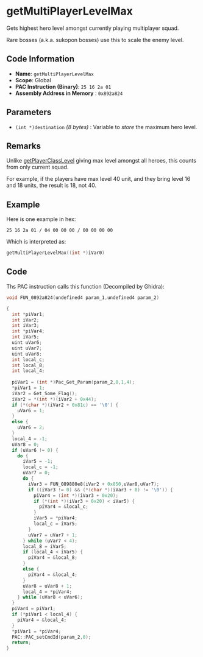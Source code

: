 # getMultiPlayerLevelMax

Gets highest hero level amongst currently playing multiplayer squad.

Rare bosses (a.k.a. sukopon bosses) use this to scale the enemy level.

## Code Information

- **Name**: `getMultiPlayerLevelMax`
- **Scope**: Global
- **PAC Instruction (Binary)**: `25 16 2a 01`
- **Assembly Address in Memory** : `0x892a824`

## Parameters

- `(int *)destination` *(8 bytes)* : Variable to *store* the maximum hero level.

## Remarks

Unlike [getPlayerClassLevel](./getplayerclasslevel.md) giving max level amongst all heroes, this counts from only current squad.

For example, if the players have max level 40 unit, and they bring level 16 and 18 units, the result is 18, not 40.

## Example

Here is one example in hex:

```25 16 2a 01 / 04 00 00 00 / 00 00 00 00```

Which is interpreted as:

```c
getMultiPlayerLevelMax((int *)iVar0)
```

## Code

Ths PAC instruction calls this function (Decompiled by Ghidra):

```c
void FUN_0892a824(undefined4 param_1,undefined4 param_2)

{
  int *piVar1;
  int iVar2;
  int iVar3;
  int *piVar4;
  int iVar5;
  uint uVar6;
  uint uVar7;
  uint uVar8;
  int local_c;
  int local_8;
  int local_4;
  
  piVar1 = (int *)Pac_Get_Param(param_2,0,1,4);
  *piVar1 = 1;
  iVar2 = Get_Some_Flag();
  iVar2 = *(int *)(iVar2 + 0x44);
  if (*(char *)(iVar2 + 0x81c) == '\0') {
    uVar6 = 1;
  }
  else {
    uVar6 = 2;
  }
  local_4 = -1;
  uVar8 = 0;
  if (uVar6 != 0) {
    do {
      iVar5 = -1;
      local_c = -1;
      uVar7 = 0;
      do {
        iVar3 = FUN_089880e8(iVar2 + 0x850,uVar8,uVar7);
        if ((iVar3 != 0) && (*(char *)(iVar3 + 8) != '\0')) {
          piVar4 = (int *)(iVar3 + 0x20);
          if (*(int *)(iVar3 + 0x20) < iVar5) {
            piVar4 = &local_c;
          }
          iVar5 = *piVar4;
          local_c = iVar5;
        }
        uVar7 = uVar7 + 1;
      } while (uVar7 < 4);
      local_8 = iVar5;
      if (local_4 < iVar5) {
        piVar4 = &local_8;
      }
      else {
        piVar4 = &local_4;
      }
      uVar8 = uVar8 + 1;
      local_4 = *piVar4;
    } while (uVar8 < uVar6);
  }
  piVar4 = piVar1;
  if (*piVar1 < local_4) {
    piVar4 = &local_4;
  }
  *piVar1 = *piVar4;
  PAC::PAC_setCmdId(param_2,0);
  return;
}
```

